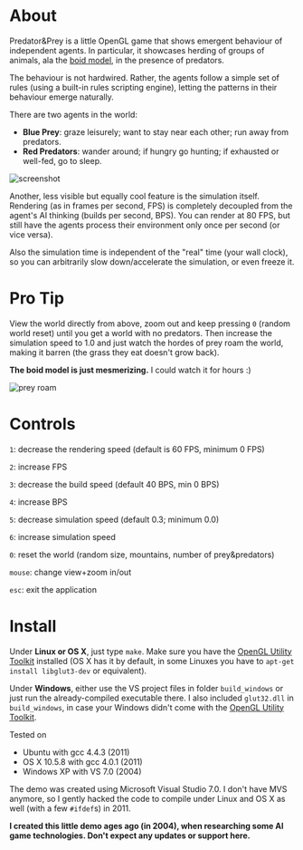 About
======

Predator&Prey is a little OpenGL game that shows emergent behaviour of independent agents.
In particular, it showcases herding of groups of animals, ala the [boid model](http://www.red3d.com/cwr/boids/), in the presence of predators.

The behaviour is not hardwired. Rather, the agents follow a simple set of rules (using a built-in rules scripting engine), letting the patterns in their behaviour emerge naturally.

There are two agents in the world:

* **Blue Prey**: graze leisurely; want to stay near each other; run away from predators.
* **Red Predators**: wander around; if hungry go hunting; if exhausted or well-fed, go to sleep.


![screenshot](http://radimrehurek.com/predatorprey.png)

Another, less visible but equally cool feature is the simulation itself.
Rendering (as in frames per second, FPS) is completely decoupled from the agent's AI thinking (builds per second, BPS).
You can render at 80 FPS, but still have the agents process their environment only once per second (or vice versa).

Also the simulation time is independent of the "real" time (your wall clock), so you can arbitrarily slow down/accelerate the simulation, or even freeze it.

Pro Tip
=======

View the world directly from above, zoom out and keep pressing `0` (random world reset) until you get a world with no predators.
Then increase the simulation speed to 1.0 and just watch the hordes of prey roam the world, making it barren (the grass they eat doesn't grow back).

**The boid model is just mesmerizing.** I could watch it for hours :)

![prey roam](http://radimrehurek.com/roam.png)

Controls
=========

`1`: decrease the rendering speed (default is 60 FPS, minimum 0 FPS)

`2`: increase FPS

`3`: decrease the build speed (default 40 BPS, min 0 BPS)

`4`: increase BPS

`5`: decrease simulation speed (default 0.3; minimum 0.0)

`6`: increase simulation speed

`0`: reset the world (random size, mountains, number of prey&predators)

`mouse`: change view+zoom in/out

`esc`: exit the application

Install
=======

Under **Linux or OS X**, just type `make`. Make sure you have the [OpenGL Utility Toolkit](http://www.opengl.org/resources/libraries/glut/) installed (OS X has it by default, in some Linuxes you have to `apt-get install libglut3-dev` or equivalent).

Under **Windows**, either use the VS project files in folder `build_windows` or just run the already-compiled executable there.
I also included `glut32.dll` in `build_windows`, in case your Windows didn't come with the [OpenGL Utility Toolkit](http://www.opengl.org/resources/libraries/glut/).

Tested on

* Ubuntu with gcc 4.4.3 (2011)
* OS X 10.5.8 with gcc 4.0.1 (2011)
* Windows XP with VS 7.0 (2004)

The demo was created using Microsoft Visual Studio 7.0. I don't have MVS anymore, so I gently hacked the code to compile under Linux and OS X as well (with a few `#ifdef`s) in 2011.

**I created this little demo ages ago (in 2004), when researching some AI game technologies. Don't expect any updates or support here.**

